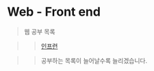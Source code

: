 Web - Front end
=============

>웹 공부 목록

>>[인프런](https://www.inflearn.com/ "infrean Link")

>> 공부하는 목록이 늘어날수록 늘리겠습니다.
